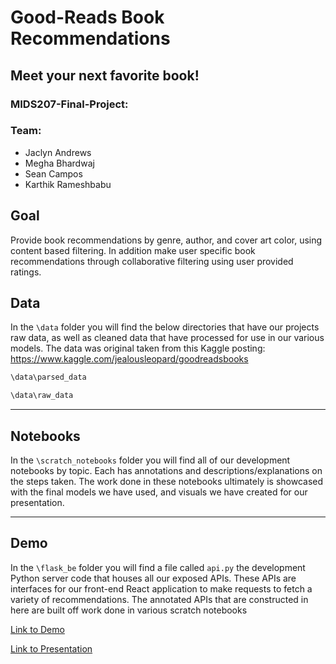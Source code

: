 # Good-Reads Book Recommendations
## Meet your next favorite book!
### MIDS207-Final-Project:


### Team:
* Jaclyn Andrews
* Megha Bhardwaj
* Sean Campos
* Karthik Rameshbabu


## Goal

Provide book recommendations by genre, author, and cover art color, using content based filtering. In addition make user specific book recommendations through collaborative filtering using user provided ratings.

## Data

In the ```\data``` folder you will find the below directories that have our projects raw data, as well as cleaned data that have processed for use in our various models. The data was original taken from this Kaggle posting: https://www.kaggle.com/jealousleopard/goodreadsbooks

```bat
\data\parsed_data

\data\raw_data

```
____________________



## Notebooks 

In the ```\scratch_notebooks``` folder you will find all of our development notebooks by topic. Each has annotations and descriptions/explanations on the steps taken. The work done in these notebooks ultimately is showcased with the final models we have used, and visuals we have created for our presentation.


____________________


## Demo

In the ```\flask_be``` folder you will find a file called ```api.py``` the development Python server code that houses all our exposed APIs. These APIs are interfaces for our front-end React application to make requests to fetch a variety of recommendations. The annotated APIs that are constructed in here are built off work done in various scratch notebooks

[Link to Demo](https://drive.google.com/file/d/1fNOw0_JI0FbUidbrAxAXQGVFcuuW1Ztc/view?usp=sharing)


[Link to Presentation](https://docs.google.com/presentation/d/1aKJhucQUN-XWDnTazifftB9AK5kjs5JHX3iXvIMWjYc/edit?usp=sharing)



